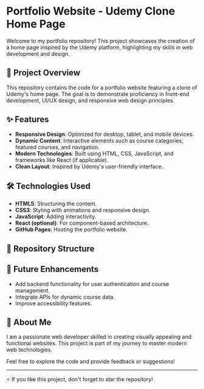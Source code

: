 # Portfolio Website - Udemy Clone Home Page

Welcome to my portfolio repository! This project showcases the creation of a home page inspired by the Udemy platform, highlighting my skills in web development and design.

## 🌟 Project Overview
This repository contains the code for a portfolio website featuring a clone of Udemy's home page. The goal is to demonstrate proficiency in front-end development, UI/UX design, and responsive web design principles.

## ✨ Features
- **Responsive Design**: Optimized for desktop, tablet, and mobile devices.
- **Dynamic Content**: Interactive elements such as course categories, featured courses, and navigation.
- **Modern Technologies**: Built using HTML, CSS, JavaScript, and frameworks like React (if applicable).
- **Clean Layout**: Inspired by Udemy's user-friendly interface.

## 🛠️ Technologies Used
- **HTML5**: Structuring the content.
- **CSS3**: Styling with animations and responsive design.
- **JavaScript**: Adding interactivity.
- **React (optional)**: For component-based architecture.
- **GitHub Pages**: Hosting the portfolio website.

## 📂 Repository Structure


## 🎯 Future Enhancements
- Add backend functionality for user authentication and course management.
- Integrate APIs for dynamic course data.
- Improve accessibility features.


## 👤 About Me
I am a passionate web developer skilled in creating visually appealing and functional websites. This project is part of my journey to master modern web technologies.

Feel free to explore the code and provide feedback or suggestions!

---
⭐ If you like this project, don't forget to star the repository!
